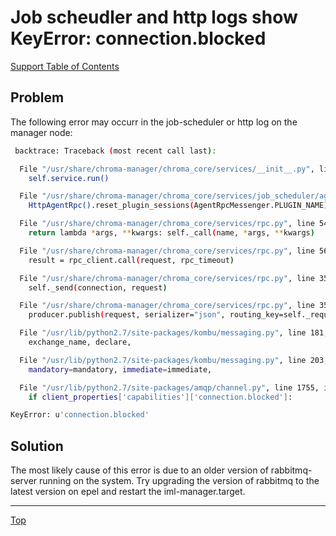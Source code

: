 # Job scheudler and http logs show KeyError: connection.blocked

[Support Table of Contents](TOC.md)

## Problem

The following error may occurr in the job-scheduler or http log on the manager node:

```bash
 backtrace: Traceback (most recent call last):

  File "/usr/share/chroma-manager/chroma_core/services/__init__.py", line 73, in run
    self.service.run()

  File "/usr/share/chroma-manager/chroma_core/services/job_scheduler/agent_rpc.py", line 108, in run
    HttpAgentRpc().reset_plugin_sessions(AgentRpcMessenger.PLUGIN_NAME)

  File "/usr/share/chroma-manager/chroma_core/services/rpc.py", line 549, in <lambda>
    return lambda *args, **kwargs: self._call(name, *args, **kwargs)

  File "/usr/share/chroma-manager/chroma_core/services/rpc.py", line 565, in _call
    result = rpc_client.call(request, rpc_timeout)

  File "/usr/share/chroma-manager/chroma_core/services/rpc.py", line 359, in call
    self._send(connection, request)

  File "/usr/share/chroma-manager/chroma_core/services/rpc.py", line 351, in _send
    producer.publish(request, serializer="json", routing_key=self._request_routing_key, delivery_mode=1)

  File "/usr/lib/python2.7/site-packages/kombu/messaging.py", line 181, in publish
    exchange_name, declare,

  File "/usr/lib/python2.7/site-packages/kombu/messaging.py", line 203, in _publish
    mandatory=mandatory, immediate=immediate,

  File "/usr/lib/python2.7/site-packages/amqp/channel.py", line 1755, in _basic_publish
    if client_properties['capabilities']['connection.blocked']:

KeyError: u'connection.blocked'
```

## Solution

The most likely cause of this error is due to an older version of rabbitmq-server running on the system.
Try upgrading the version of rabbitmq to the latest version on epel and restart the iml-manager.target.

---

[Top](#job-scheudler-and-http-logs-show-keyerror-connectionblocked)
